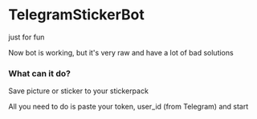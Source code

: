 # TelegramStickerBot
just for fun

Now bot is working, but it's very raw and have a lot of bad solutions

### What can it do?
Save picture or sticker to your stickerpack

All you need to do is paste your token, user_id (from Telegram) and start
